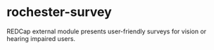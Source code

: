 # rochester-survey
REDCap external module presents user-friendly surveys for vision or hearing impaired users.
